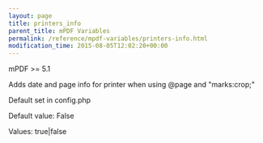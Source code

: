 ```yaml
---
layout: page
title: printers_info
parent_title: mPDF Variables
permalink: /reference/mpdf-variables/printers-info.html
modification_time: 2015-08-05T12:02:20+00:00
---
```


<div>
<div>
<div>
<div>

mPDF >= 5.1

Adds date and page info for printer when using @page and "marks:crop;"

Default set in config.php

Default value: False

Values: true|false

</div>
</div>
</div>
</div>
